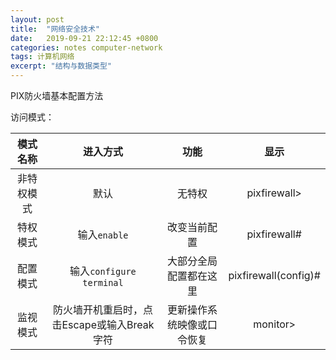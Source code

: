 ```yaml
---
layout: post
title:  "网络安全技术"
date:   2019-09-21 22:12:45 +0800
categories: notes computer-network
tags: 计算机网络
excerpt: "结构与数据类型"
---
```


PIX防火墙基本配置方法

访问模式：

模式名称|进入方式|功能|显示
:-----:|:-----:|:--:|:--:
非特权模式|默认|无特权|pixfirewall>
特权模式|输入`enable`|改变当前配置|pixfirewall#
配置模式|输入`configure terminal`|大部分全局配置都在这里|pixfirewall(config)#
监视模式|防火墙开机重启时，点击Escape或输入Break字符|更新操作系统映像或口令恢复|monitor>

